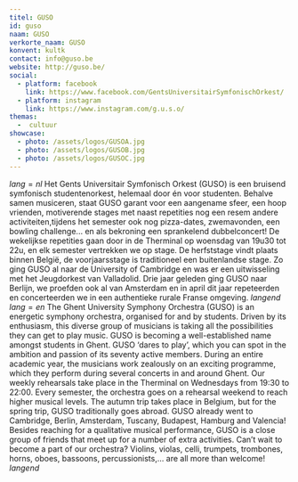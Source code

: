 ```yaml
---
titel: GUSO
id: guso
naam: GUSO
verkorte_naam: GUSO
konvent: kultk
contact: info@guso.be
website: http://guso.be/
social:
  - platform: facebook
    link: https://www.facebook.com/GentsUniversitairSymfonischOrkest/
  - platform: instagram
    link: https://www.instagram.com/g.u.s.o/
themas:
  -  cultuur
showcase:
  - photo: /assets/logos/GUSOA.jpg
  - photo: /assets/logos/GUSOB.jpg
  - photo: /assets/logos/GUSOC.jpg
---
```


$lang=nl$ 
Het Gents Universitair Symfonisch Orkest (GUSO) is een bruisend symfonisch studentenorkest, helemaal door én voor studenten. Behalve samen musiceren, staat GUSO garant voor een aangename sfeer, een hoop vrienden, motiverende stages met naast repetities nog een resem andere activiteiten,tijdens het semester ook nog pizza-dates, zwemavonden, een bowling challenge... en als bekroning een sprankelend dubbelconcert! De wekelijkse repetities gaan door in de Therminal op woensdag van 19u30 tot 22u, en elk semester vertrekken we op stage. De herfststage vindt plaats binnen België, de voorjaarsstage is traditioneel een buitenlandse stage. Zo ging GUSO al naar de University of Cambridge en was er een uitwisseling met het Jeugdorkest van Valladolid. Drie jaar geleden ging GUSO naar Berlijn, we proefden ook al van Amsterdam en in april dit jaar repeteerden en concerteerden we in een authentieke rurale Franse omgeving. 
$langend$ 
$lang=en$ 
The Ghent University Symphony Orchestra (GUSO) is an energetic symphony
orchestra, organised for and by students. Driven by its enthusiasm, this diverse group of musicians is taking all the possibilities they can get to play music. GUSO is becoming a well-established name amongst students in Ghent.
GUSO ‘dares to play’, which you can spot in the ambition and passion of its seventy active members. During an entire academic year, the musicians work zealously on an exciting programme, which they perform during several concerts in and around Ghent.
Our weekly rehearsals take place in the Therminal on Wednesdays from 19:30 to 22:00. Every semester, the orchestra goes on a rehearsal weekend to reach higher musical levels. The autumn trip takes place in Belgium, but for the spring trip, GUSO traditionally goes abroad. GUSO already went to Cambridge, Berlin, Amsterdam, Tuscany, Budapest, Hamburg and Valencia!
Besides reaching for a qualitative musical performance, GUSO is a close group of friends that meet up for a number of extra activities. Can’t wait to become a part of our orchestra? Violins, violas, celli, trumpets, trombones, horns, oboes, bassoons, percussionists,… are all more than welcome! 
$langend$

